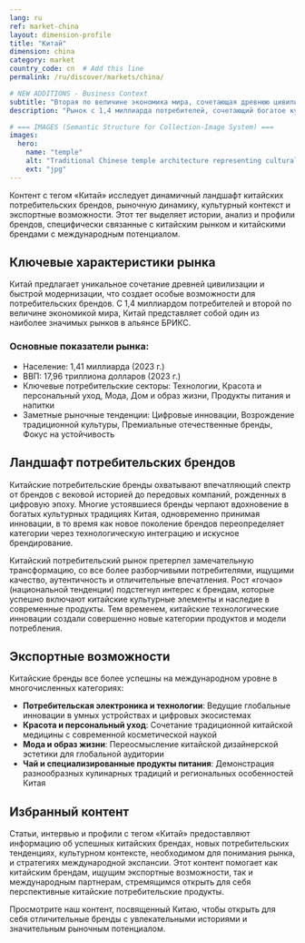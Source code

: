 ```yaml
---
lang: ru
ref: market-china
layout: dimension-profile
title: "Китай"
dimension: china
category: market
country_code: cn  # Add this line
permalink: /ru/discover/markets/china/

# NEW ADDITIONS - Business Context
subtitle: "Вторая по величине экономика мира, сочетающая древнюю цивилизацию с быстрой модернизацией и лидерством в цифровых инновациях"
description: "Рынок с 1,4 миллиарда потребителей, сочетающий богатое культурное наследие с передовыми технологиями и сложным развитием премиальных брендов."

# === IMAGES (Semantic Structure for Collection-Image System) ===
images:
  hero:
    name: "temple"
    alt: "Traditional Chinese temple architecture representing cultural business heritage"
    ext: "jpg"
---
```


Контент с тегом «Китай» исследует динамичный ландшафт китайских потребительских брендов, рыночную динамику, культурный контекст и экспортные возможности. Этот тег выделяет истории, анализ и профили брендов, специфически связанные с китайским рынком и китайскими брендами с международным потенциалом.

## Ключевые характеристики рынка

Китай предлагает уникальное сочетание древней цивилизации и быстрой модернизации, что создает особые возможности для потребительских брендов. С 1,4 миллиардом потребителей и второй по величине экономикой мира, Китай представляет собой один из наиболее значимых рынков в альянсе БРИКС.

### Основные показатели рынка:
- Население: 1,41 миллиарда (2023 г.)
- ВВП: 17,96 триллиона долларов (2023 г.)
- Ключевые потребительские секторы: Технологии, Красота и персональный уход, Мода, Дом и образ жизни, Продукты питания и напитки
- Заметные рыночные тенденции: Цифровые инновации, Возрождение традиционной культуры, Премиальные отечественные бренды, Фокус на устойчивость

## Ландшафт потребительских брендов

Китайские потребительские бренды охватывают впечатляющий спектр от брендов с вековой историей до передовых компаний, рожденных в цифровую эпоху. Многие устоявшиеся бренды черпают вдохновение в богатых культурных традициях Китая, одновременно принимая инновации, в то время как новое поколение брендов переопределяет категории через технологическую интеграцию и искусное брендирование.

Китайский потребительский рынок претерпел замечательную трансформацию, со все более разборчивыми потребителями, ищущими качество, аутентичность и отличительные впечатления. Рост «гочао» (национальной тенденции) подстегнул интерес к брендам, которые успешно включают китайские культурные элементы и наследие в современные продукты. Тем временем, китайские технологические инновации создали совершенно новые категории продуктов и модели потребления.

## Экспортные возможности

Китайские бренды все более успешны на международном уровне в многочисленных категориях:

- **Потребительская электроника и технологии**: Ведущие глобальные инновации в умных устройствах и цифровых экосистемах
- **Красота и персональный уход**: Сочетание традиционной китайской медицины с современной косметической наукой
- **Мода и образ жизни**: Переосмысление китайской дизайнерской эстетики для глобальной аудитории
- **Чай и специализированные продукты питания**: Демонстрация разнообразных кулинарных традиций и региональных особенностей Китая

## Избранный контент

Статьи, интервью и профили с тегом «Китай» предоставляют информацию об успешных китайских брендах, новых потребительских тенденциях, культурном контексте, необходимом для понимания рынка, и стратегиях международной экспансии. Этот контент помогает как китайским брендам, ищущим экспортные возможности, так и международным партнерам, стремящимся открыть для себя перспективные китайские потребительские продукты.

Просмотрите наш контент, посвященный Китаю, чтобы открыть для себя отличительные бренды с увлекательными историями и значительным рыночным потенциалом.

